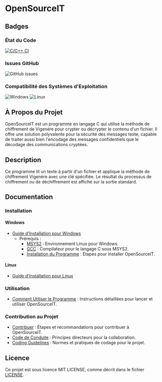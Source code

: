 # OpenSourceIT

## Badges

### État du Code
[![C/C++ CI](https://github.com/Lucass307/OpenSourceIT/actions/workflows/c.yml/badge.svg)](https://github.com/Lucass307/OpenSourceIT/actions/workflows/c.yml)

### Issues GitHub
![GitHub issues](https://img.shields.io/github/issues/Lucass307/OpenSourceIT)

### Compatibilité des Systèmes d'Exploitation
![Windows](https://img.shields.io/badge/Windows-Supported-brightgreen)
![Linux](https://img.shields.io/badge/Linux-Supported-brightgreen)

## À Propos du Projet

OpenSourceIT est un programme en langage C qui utilise la méthode de chiffrement de Vigenère pour crypter ou décrypter le contenu d'un fichier. Il offre une solution polyvalente pour la sécurité des messages texte, capable de traiter aussi bien l'encodage des messages confidentiels que le décodage des communications cryptées.

## Description

Ce programme lit un texte à partir d'un fichier et applique la méthode de chiffrement Vigenère avec une clé spécifiée. Le résultat du processus de chiffrement ou de déchiffrement est affiché sur la sortie standard.

## Documentation

### Installation

#### Windows
- [Guide d'Installation pour Windows](https://lucass307.github.io/OpenSourceIT/docs/install_win.html)
  - Prérequis :
    - [MSYS2](https://lucass307.github.io/OpenSourceIT/docs/install_win.html#1-installer-msys2) : Environnement Linux pour Windows.
    - [GCC](https://lucass307.github.io/OpenSourceIT/docs/install_win.html#tag) : Compilateur pour le langage C sous MSYS2.
    - [Installation du Programme](https://lucass307.github.io/OpenSourceIT/docs/install_win.html#tag) : Étapes pour installer OpenSourceIT.

#### Linux
- [Guide d'Installation pour Linux](https://lucass307.github.io/OpenSourceIT/docs/install_linux.html)

### Utilisation
- [Comment Utiliser le Programme](https://lucass307.github.io/OpenSourceIT/docs/coding.html) : Instructions détaillées pour lancer et utiliser OpenSourceIT.

### Contribution au Projet
- [Contribuer](https://lucass307.github.io/OpenSourceIT/docs/contribuate.html) : Étapes et recommandations pour contribuer à OpenSourceIT.
- [Code de Conduite](https://lucass307.github.io/OpenSourceIT/CODE_OF_CONDUCT.html) : Principes directeurs pour la collaboration.
- [Coding Guidelines](https://lucass307.github.io/OpenSourceIT/docs/coding.html) : Normes et pratiques de codage pour le projet.

## Licence
Ce projet est sous licence MIT LICENSE, comme décrit dans le fichier [LICENSE](https://lucass307.github.io/OpenSourceIT/LICENCE.html).
